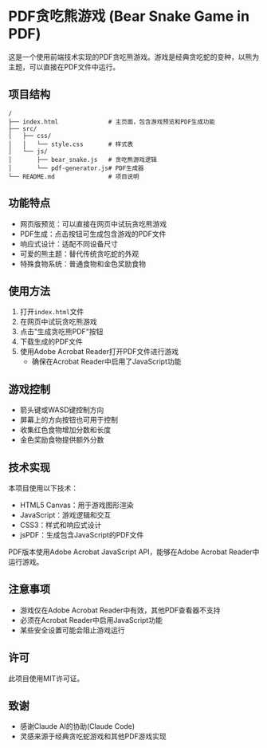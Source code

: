 # PDF贪吃熊游戏 (Bear Snake Game in PDF)

这是一个使用前端技术实现的PDF贪吃熊游戏。游戏是经典贪吃蛇的变种，以熊为主题，可以直接在PDF文件中运行。

## 项目结构

```
/
├── index.html              # 主页面，包含游戏预览和PDF生成功能
├── src/
│   ├── css/
│   │   └── style.css       # 样式表
│   └── js/
│       ├── bear_snake.js   # 贪吃熊游戏逻辑
│       └── pdf-generator.js# PDF生成器
└── README.md               # 项目说明
```

## 功能特点

- 网页版预览：可以直接在网页中试玩贪吃熊游戏
- PDF生成：点击按钮可生成包含游戏的PDF文件
- 响应式设计：适配不同设备尺寸
- 可爱的熊主题：替代传统贪吃蛇的外观
- 特殊食物系统：普通食物和金色奖励食物

## 使用方法

1. 打开`index.html`文件
2. 在网页中试玩贪吃熊游戏
3. 点击"生成贪吃熊PDF"按钮
4. 下载生成的PDF文件
5. 使用Adobe Acrobat Reader打开PDF文件进行游戏
   - 确保在Acrobat Reader中启用了JavaScript功能

## 游戏控制

- 箭头键或WASD键控制方向
- 屏幕上的方向按钮也可用于控制
- 收集红色食物增加分数和长度
- 金色奖励食物提供额外分数

## 技术实现

本项目使用以下技术：

- HTML5 Canvas：用于游戏图形渲染
- JavaScript：游戏逻辑和交互
- CSS3：样式和响应式设计
- jsPDF：生成包含JavaScript的PDF文件

PDF版本使用Adobe Acrobat JavaScript API，能够在Adobe Acrobat Reader中运行游戏。

## 注意事项

- 游戏仅在Adobe Acrobat Reader中有效，其他PDF查看器不支持
- 必须在Acrobat Reader中启用JavaScript功能
- 某些安全设置可能会阻止游戏运行

## 许可

此项目使用MIT许可证。

## 致谢

- 感谢Claude AI的协助(Claude Code)
- 灵感来源于经典贪吃蛇游戏和其他PDF游戏实现